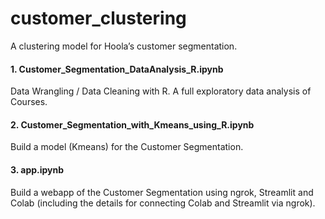 # customer_clustering
A clustering model for Hoola’s customer segmentation.

#### 1. Customer_Segmentation_DataAnalysis_R.ipynb
Data Wrangling / Data Cleaning with R. A full exploratory data analysis of Courses.

#### 2. Customer_Segmentation_with_Kmeans_using_R.ipynb
Build a model (Kmeans) for the Customer Segmentation.

#### 3. app.ipynb
Build a webapp of the Customer Segmentation using ngrok, Streamlit and Colab (including the details for connecting Colab and Streamlit via ngrok).
